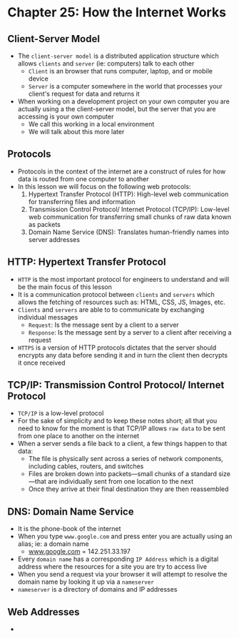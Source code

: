 # Chapter 25: How the Internet Works

## Client-Server Model 
* The `client-server model` is a distributed application structure which allows `clients` and `server` (ie: computers) talk to each other
  * `Client` is an browser that runs computer, laptop, and or mobile device
  * `Server` is a computer somewhere in the world that processes your client's request for data and returns it
* When working on a development project on your own computer you are actually using a the client-server model, but the server that you are accessing is your own computer
  * We call this working in a local environment
  * We will talk about this more later

## Protocols
* Protocols in the context of the internet are a construct of rules for how data is routed from one computer to another
* In this lesson we will focus on the following web protocols:
  1. Hypertext Transfer Protocol (HTTP): High-level web communication for transferring files and information
  2. Transmission Control Protocol/ Internet Protocol (TCP/IP): Low-level web communication for transferring small chunks of raw data known as packets
  3. Domain Name Service (DNS): Translates human-friendly names into server addresses

## HTTP: Hypertext Transfer Protocol
* `HTTP` is the most important protocol for engineers to understand and will be the main focus of this lesson
* It is a communication protocol between `clients` and `servers` which allows the fetching of resources such as: HTML, CSS, JS, Images, etc.
* `Clients` and `servers` are able to to communicate by exchanging individual messages
  * `Request`: Is the message sent by a client to a server
  * `Response`: Is the message sent by a server to a client after receiving a request
* `HTTPS` is a version of HTTP protocols dictates that the server should encrypts any data before sending it and in turn the client then decrypts it once received

## TCP/IP: Transmission Control Protocol/ Internet Protocol
* `TCP/IP` is a low-level protocol
* For the sake of simplicity and to keep these notes short; all that you need to know for the moment is that TCP/IP allows `raw data` to be sent from one place to another on the internet
* When a server sends a file back to a client, a few things happen to that data:
  * The file is physically sent across a series of network components, including cables, routers, and switches
  * Files are broken down into packets—small chunks of a standard size—that are individually sent from one location to the next
  * Once they arrive at their final destination they are then reassembled

## DNS: Domain Name Service
* It is the phone-book of the internet
* When you type `www.google.com` and press enter you are actually using an alias; ie: a domain name
  * www.google.com =  142.251.33.197
* Every `domain name` has a corresponding `IP Address` which is a digital address where the resources for a site you are try to access live
* When you send a request via your browser it will attempt to resolve the domain name by looking it up via a `nameserver`
* `nameserver` is a directory of domains and IP addresses

## Web Addresses
* 